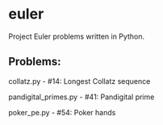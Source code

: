 euler
=====
Project Euler problems written in Python. 

Problems:
--------
collatz.py - #14: Longest Collatz sequence

pandigital_primes.py - #41: Pandigital prime 

poker_pe.py - #54: Poker hands

